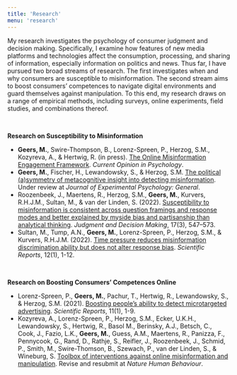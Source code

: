 ```yaml
---
title: 'Research'
menu: 'research'
---
```


My research investigates the psychology of consumer judgment and decision making. Specifically, I examine how features of new media platforms and technologies affect the consumption, processing, and sharing of information, especially information on politics and news. Thus far, I have pursued two broad streams of research. The first investigates when and why consumers are susceptible to misinformation. The second stream aims to boost consumers’ competences to navigate digital environments and guard themselves against manipulation. To this end, my research draws on a range of empirical methods, including surveys, online experiments, field studies, and combinations thereof.

<br>

**Research on Susceptibility to Misinformation**

- **Geers, M.**, Swire-Thompson, B., Lorenz-Spreen, P., Herzog, S.M., Kozyreva, A., & Hertwig, R. (in press). [The Online Misinformation Engagement Framework](https://doi.org/10.1016/j.copsyc.2023.101739). *Current Opinion in Psychology*.
- **Geers, M.**, Fischer, H., Lewandowsky, S., & Herzog, S.M. [The political (a)symmetry of metacognitive insight into detecting misinformation](https://osf.io/preprints/psyarxiv/5mc8s). Under review at *Journal of Experimental Psychology: General*.
- Roozenbeek, J., Maertens, R., Herzog, S.M., **Geers, M.**, Kurvers, R.H.J.M., Sultan, M., & van der Linden, S. (2022). [Susceptibility to misinformation is consistent across question framings and response modes and better explained by myside bias and partisanship than analytical thinking](https://doi.org/10.1017/s1930297500003570). *Judgment and Decision Making*, 17(3), 547–573.
- Sultan, M., Tump, A.N., **Geers, M.**, Lorenz-Spreen, P., Herzog, S.M., & Kurvers, R.H.J.M. (2022). [Time pressure reduces misinformation discrimination ability but does not alter response bias](https://doi.org/10.1038/s41598-022-26209-8). *Scientific Reports*, 12(1), 1-12.

<br>

**Research on Boosting Consumers’ Competences Online**

- Lorenz-Spreen, P., **Geers, M.**, Pachur, T., Hertwig, R., Lewandowsky, S., & Herzog, S.M. (2021). [Boosting people’s ability to detect microtargeted advertising](https://doi.org/10.1038/s41598-021-94796-z). *Scientific Reports*, 11(1), 1-9.
- Kozyreva, A., Lorenz-Spreen, P., Herzog, S.M., Ecker, U.K.H., Lewandowsky, S., Hertwig, R., Basol M., Berinsky, A.J.,  Betsch, C., Cook, J., Fazio, L.K., **Geers, M.**, Guess, A.M., Maertens, R., Panizza, F., Pennycook, G.,  Rand, D., Rathje, S., Reifler, J., Roozenbeek, J., Schmid, P., Smith, M., Swire-Thomson, B., Szewach, P., van der Linden, S., & Wineburg, S. [Toolbox of interventions against online misinformation and manipulation](https://psyarxiv.com/x8ejt). Revise and resubmit at *Nature Human Behaviour*.
